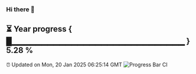 ### Hi there 👋
⏳ Year progress { █▁▁▁▁▁▁▁▁▁▁▁▁▁▁▁▁▁▁▁▁▁▁▁▁▁▁▁▁▁ } 5.28 %
---
⏰ Updated on Mon, 20 Jan 2025 06:25:14 GMT
![Progress Bar CI](https://github.com/liununu/liununu/workflows/Progress%20Bar%20CI/badge.svg)
